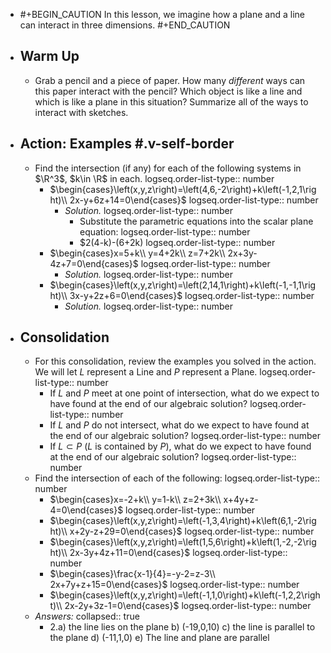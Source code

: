 - #+BEGIN_CAUTION
  In this lesson, we imagine how a plane and a line can interact in three dimensions.
  #+END_CAUTION
- ## Warm Up
	- Grab a pencil and a piece of paper. How many *different* ways can this paper interact with the pencil? Which object is like a line and which is like a plane in this situation? Summarize all of the ways to interact with sketches.
- ## Action:  Examples #.v-self-border
	- Find the intersection (if any) for each of the following systems in $\R^3$, $k\in \R$ in each.
	  logseq.order-list-type:: number
		- $\begin{cases}\left(x,y,z\right)=\left(4,6,-2\right)+k\left(-1,2,1\right)\\ 2x-y+6z+14=0\end{cases}$
		  logseq.order-list-type:: number
			- *Solution.*
			  logseq.order-list-type:: number
				- Substitute the parametric equations into the scalar plane equation:
				  logseq.order-list-type:: number
				- $2(4-k)-(6+2k)
				  logseq.order-list-type:: number
		- $\begin{cases}x=5+k\\ y=4+2k\\ z=7+2k\\ 2x+3y-4z+7=0\end{cases}$
		  logseq.order-list-type:: number
			- *Solution.*
			  logseq.order-list-type:: number
		- $\begin{cases}\left(x,y,z\right)=\left(2,14,1\right)+k\left(-1,-1,1\right)\\ 3x-y+2z+6=0\end{cases}$
		  logseq.order-list-type:: number
			- *Solution.*
			  logseq.order-list-type:: number
- ## Consolidation
	- For this consolidation, review the examples you solved in the action. We will let $L$ represent a Line and $P$ represent a Plane.
	  logseq.order-list-type:: number
		- If $L$ and $P$ meet at one point of intersection, what do we expect to have found at the end of our algebraic solution?
		  logseq.order-list-type:: number
		- If $L$ and $P$ do not intersect, what do we expect to have found at the end of our algebraic solution?
		  logseq.order-list-type:: number
		- If $L\subset P$ ($L$ is contained by $P$), what do we expect to have found at the end of our algebraic solution?
		  logseq.order-list-type:: number
	- Find the intersection of each of the following:
	  logseq.order-list-type:: number
		- $\begin{cases}x=-2+k\\ y=1-k\\ z=2+3k\\ x+4y+z-4=0\end{cases}$
		  logseq.order-list-type:: number
		- $\begin{cases}\left(x,y,z\right)=\left(-1,3,4\right)+k\left(6,1,-2\right)\\ x+2y-z+29=0\end{cases}$
		  logseq.order-list-type:: number
		- $\begin{cases}\left(x,y,z\right)=\left(1,5,6\right)+k\left(1,-2,-2\right)\\ 2x-3y+4z+11=0\end{cases}$
		  logseq.order-list-type:: number
		- $\begin{cases}\frac{x-1}{4}=-y-2=z-3\\ 2x+7y+z+15=0\end{cases}$
		  logseq.order-list-type:: number
		- $\begin{cases}\left(x,y,z\right)=\left(-1,1,0\right)+k\left(-1,2,2\right)\\ 2x-2y+3z-1=0\end{cases}$
		  logseq.order-list-type:: number
	- *Answers:*
	  collapsed:: true
		- 2.a) the line lies on the plane b) (-19,0,10) c) the line is parallel to the plane d) (-11,1,0) e) The line and plane are parallel